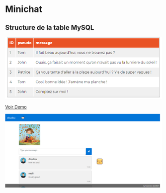 # Minichat
## Structure de la table MySQL

![image](https://github.com/davidlotfi/Minichat/blob/master/table.png)

[Voir Demo](http://boukerninechat.epizy.com)

![image](https://github.com/davidlotfi/Minichat/blob/master/img.png)

